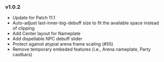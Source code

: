 ### v1.0.2
-   Update for Patch 11.1
-   Auto-adjust last-inner-big-debuff size to fit the available space instead of clipping
-   Add Center layout for Nameplate
-   Add dispellable NPC debuff slider
-   Protect against atypial arena frame scaling (#55)
-   Remove temporary embeded features (i.e., Arena nameplate, Party castbars)
